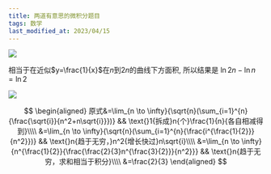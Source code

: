 ```yaml
---
title: 两道有意思的微积分题目
tags: 数学
last_modified_at: 2023/04/15
---
```


![](https://c.1ovv.com/2023/03/24/n8jkU.jpeg)

相当于在近似$y=\frac{1}{x}$在$n$到$2n$的曲线下方面积, 所以结果是 $\ln{2n}-\ln{n}=\ln{2}$

![](https://c.1ovv.com/2023/03/24/n8H38.jpeg)

$$
\begin{aligned}
原式&=\lim_{n \to \infty}{\sqrt{n}(\sum_{i=1}^{n}{\frac{\sqrt{i}}{n^2+n\sqrt{i}}})} && \text{}1{拆成}n{个}\frac{1}{n}{各自相减得到}\\\\
&=\lim_{n \to \infty}{\sqrt{n}(\sum_{i=1}^{n}{\frac{i^{\frac{1}{2}}}{n^2}})} && \text{}n{趋于无穷，}n^2{增长快过}n\sqrt{i}\\\\
&=\lim_{n \to \infty}{n^{\frac{1}{2}}{\frac{\frac{2}{3}n^{\frac{3}{2}}}{n^2}}} && \text{}n{趋于无穷，求和相当于积分}\\\\
&=\frac{2}{3}
\end{aligned}
$$

